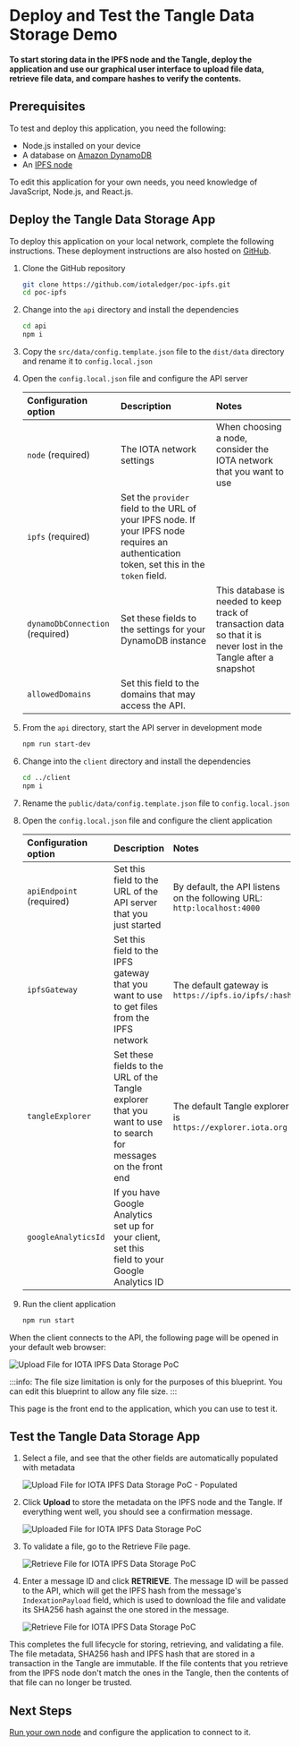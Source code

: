# Deploy and Test the Tangle Data Storage Demo

**To start storing data in the IPFS node and the Tangle, deploy the application and use our graphical user interface to upload file data, retrieve file data, and compare hashes to verify the contents.**

## Prerequisites

To test and deploy this application, you need the following:

- Node.js installed on your device
- A database on [Amazon DynamoDB](https://aws.amazon.com/dynamodb/)
- An [IPFS node](https://docs.ipfs.io/introduction/overview/)

To edit this application for your own needs, you need knowledge of JavaScript, Node.js, and React.js.

## Deploy the Tangle Data Storage App

To deploy this application on your local network, complete the following instructions. These deployment instructions are also hosted on [GitHub](https://github.com/iotaledger/poc-ipfs/blob/master/README.md).

1. Clone the GitHub repository

    ```bash
    git clone https://github.com/iotaledger/poc-ipfs.git
    cd poc-ipfs
    ```

2. Change into the `api` directory and install the dependencies

    ```bash
    cd api
    npm i
    ```

3. Copy the `src/data/config.template.json` file to the `dist/data` directory and rename it to `config.local.json`

4. Open the `config.local.json` file and configure the API server

    |**Configuration option**|**Description**|**Notes**|
    |:---|:-----|:----|
    |`node` (required)|The IOTA network settings|When choosing a node, consider the IOTA network that you want to use|
    |`ipfs` (required)|Set the `provider` field to the URL of your IPFS node. If your IPFS node requires an authentication token, set this in the `token` field.||
    |`dynamoDbConnection` (required)| Set these fields to the settings for your DynamoDB instance|This database is needed to keep track of transaction data so that it is never lost in the Tangle after a snapshot|
    |`allowedDomains`| Set this field to the domains that may access the API.||

5. From the `api` directory, start the API server in development mode

    ```bash
    npm run start-dev
    ```

6. Change into the `client` directory and install the dependencies

    ```bash
    cd ../client
    npm i
    ```

7. Rename the `public/data/config.template.json` file to `config.local.json`

8. Open the `config.local.json` file and configure the client application

    |**Configuration option**|**Description**|**Notes**|
    |:---|:-----|:----|
    |`apiEndpoint` (required)|Set this field to the URL of the API server that you just started|By default, the API listens on the following URL: `http:localhost:4000`|
    |`ipfsGateway`|Set this field to the IPFS gateway that you want to use to get files from the IPFS network|The default gateway is `https://ipfs.io/ipfs/:hash`|
    |`tangleExplorer`| Set these fields to the URL of the Tangle explorer that you want to use to search for messages on the front end|The default Tangle explorer is `https://explorer.iota.org`|
    |`googleAnalyticsId`| If you have Google Analytics set up for your client, set this field to your Google Analytics ID||

9. Run the client application

    ```bash
    npm run start
    ```

When the client connects to the API, the following page will be opened in your default web browser:

![Upload File for IOTA IPFS Data Storage PoC](/img/blueprints/data-storage-upload.png)

:::info:
The file size limitation is only for the purposes of this blueprint. You can edit this blueprint to allow any file size.
:::

This page is the front end to the application, which you can use to test it.

## Test the Tangle Data Storage App

1. Select a file, and see that the other fields are automatically populated with metadata

    ![Upload File for IOTA IPFS Data Storage PoC - Populated](/img/blueprints/data-storage-upload2.png)

2. Click **Upload** to store the metadata on the IPFS node and the Tangle. If everything went well, you should see a confirmation message.

    ![Uploaded File for IOTA IPFS Data Storage PoC](/img/blueprints/data-storage-upload-finished.png)

3. To validate a file, go to the Retrieve File page.

    ![Retrieve File for IOTA IPFS Data Storage PoC](/img/blueprints/data-storage-upload-retrieve.png)

4. Enter a message ID and click **RETRIEVE**. The message ID will be passed to the API, which will get the IPFS hash from the message's `IndexationPayload` field, which is used to download the file and validate its SHA256 hash against the one stored in the message.

    ![Retrieve File for IOTA IPFS Data Storage PoC](/img/blueprints/data-storage-upload-validated.png)

This completes the full lifecycle for storing, retrieving, and validating a file. The file metadata, SHA256 hash and IPFS hash that are stored in a transaction in the Tangle are immutable. If the file contents that you retrieve from the IPFS node don't match the ones in the Tangle, then the contents of that file can no longer be trusted.

## Next Steps

[Run your own node](https://wiki.iota.org/chrysalis-docs/node_software) and configure the application to connect to it.
